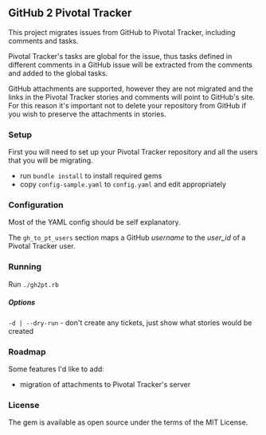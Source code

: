 ## GitHub 2 Pivotal Tracker

This project migrates issues from GitHub to Pivotal Tracker, including comments and tasks.

Pivotal Tracker's tasks are global for the issue, thus tasks defined in different comments in a
GitHub issue will be extracted from the comments and added to the global tasks.

GitHub attachments are supported, however they are not migrated and the links in the Pivotal Tracker stories
and comments will point to GitHub's site. For this reason it's important not to delete your repository from GitHub
if you wish to preserve the attachments in stories.

### Setup

First you will need to set up your Pivotal Tracker repository and all the users that you will be migrating.

* run `bundle install` to install required gems
* copy `config-sample.yaml` to `config.yaml` and edit appropriately


### Configuration

Most of the YAML config should be self explanatory. 

The `gh_to_pt_users` section maps a GitHub _username_ to the _user_id_ of a Pivotal Tracker user.

### Running

Run `./gh2pt.rb`

##### Options

`-d | --dry-run` - don't create any tickets, just show what stories would be created

### Roadmap

Some features I'd like to add:

* migration of attachments to Pivotal Tracker's server


### License

The gem is available as open source under the terms of the MIT License.